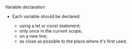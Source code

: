 Variable declaration

- Each variable should be declared:

  - using a let or const statement;
  - only once in the current scope;
  - on a new line;
  - as close as possible to the place
    where it's first used.
